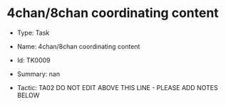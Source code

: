 # 4chan/8chan coordinating content

* Type: Task

* Name: 4chan/8chan coordinating content

* Id: TK0009

* Summary: nan

* Tactic: TA02
DO NOT EDIT ABOVE THIS LINE - PLEASE ADD NOTES BELOW